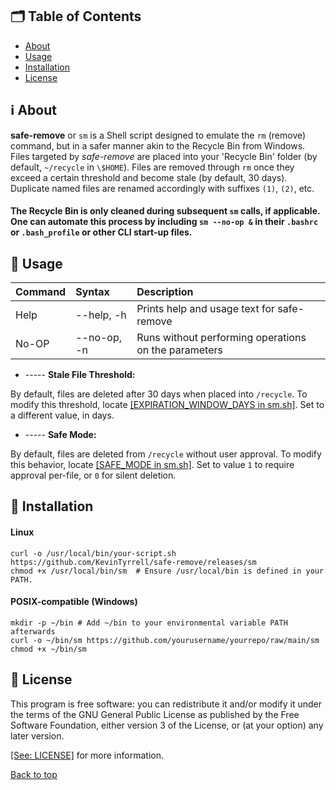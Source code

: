 
## 🗂️ Table of Contents
- [About](#-about)
- [Usage](#-usage)
- [Installation](#-installation)
- [License](#-license)

## ℹ️ About

**safe-remove** or `sm` is a Shell script designed to emulate the `rm` (remove) command, but in a safer manner akin to the Recycle Bin from Windows. Files targeted by *safe-remove* are placed into your 'Recycle Bin' folder (by default, `~/recycle` in `\$HOME`). Files are removed through `rm` once they exceed a certain threshold and become stale (by default, 30 days). Duplicate named files are renamed accordingly with suffixes `(1)`, `(2)`, etc.


#### The Recycle Bin is only cleaned during subsequent `sm` calls, if applicable. One can automate this process by including `sm --no-op &` in their `.bashrc` or `.bash_profile` or other CLI start-up files.

## 📑 Usage
|Command|Syntax|Description|
|:-|:-|:-|
|Help|--help, -h|Prints help and usage text for safe-remove|
|No-OP|--no-op, -n|Runs without performing operations on the parameters|

* ----- **Stale File Threshold:**

By default, files are deleted after 30 days when placed into `/recycle`. To modify this threshold, locate [[EXPIRATION_WINDOW_DAYS in sm.sh]](https://github.com/KevinTyrrell/safe-remove/blob/7af52e503544b2c43981104a16d523cda54fcc8b/sm.sh#L25). Set to a different value, in days.

* ----- **Safe Mode:**

By default, files are deleted from `/recycle` without user approval. To modify this behavior, locate [[SAFE_MODE in sm.sh]](https://github.com/KevinTyrrell/safe-remove/blob/7af52e503544b2c43981104a16d523cda54fcc8b/sm.sh#L27). Set to value `1` to require approval per-file, or `0` for silent deletion.

## 📝 Installation

#### Linux

```shell
curl -o /usr/local/bin/your-script.sh https://github.com/KevinTyrrell/safe-remove/releases/sm
chmod +x /usr/local/bin/sm  # Ensure /usr/local/bin is defined in your PATH.
```

#### POSIX-compatible (Windows)

```shell
mkdir -p ~/bin # Add ~/bin to your environmental variable PATH afterwards
curl -o ~/bin/sm https://github.com/yourusername/yourrepo/raw/main/sm
chmod +x ~/bin/sm
```

## 📃 License

This program is free software: you can redistribute it and/or modify it under the terms of the GNU General Public License as published by the Free Software Foundation, either version 3 of the License, or (at your option) any later version.

[[See: LICENSE]](https://github.com/KevinTyrrell/safe-remove/blob/master/LICENSE) for more information.

[Back to top](#top)
